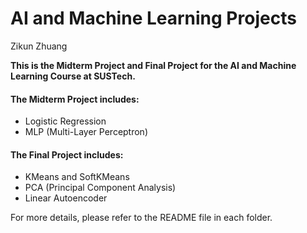 # AI and Machine Learning Projects

Zikun Zhuang

**This is the Midterm Project and Final Project for the AI and Machine Learning Course at SUSTech.**

#### The Midterm Project includes:

- Logistic Regression
- MLP (Multi-Layer Perceptron)

#### The Final Project includes:

- KMeans and SoftKMeans
- PCA (Principal Component Analysis)
- Linear Autoencoder

For more details, please refer to the README file in each folder.